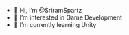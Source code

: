 - 👋 Hi, I’m @SriramSpartz
- 👀 I’m interested in Game Development
- 🌱 I’m currently learning Unity

<!---
SriramSpartz/SriramSpartz is a ✨ special ✨ repository because its `README.md` (this file) appears on your GitHub profile.
You can click the Preview link to take a look at your changes.
--->
